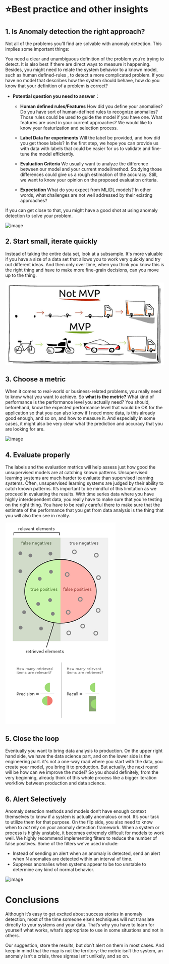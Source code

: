 # ⭐Best practice and other insights



## 1. Is Anomaly detection the right approach?

Not all of the problems you’ll find are solvable with anomaly detection. This implies some important things:

You need a clear and unambiguous definition of the problem you’re trying to detect. It is also best if there are direct ways to measure it happening. Besides, you might need to relate the system behavior to a known model, such as human defined-rules , to detect a more complicated problem. If you have no model that describes how the system should behave, how do you know that your definition of a problem is correct?

- **Potential question you need to answer：**

  - **Human defined rules/Features**
    How did you define your anomalies? Do you have sort of human-defined rules to recognize anomalies? Those rules could be used to guide the model if you have one. What features are used in your current approaches? We would like to know your featurization and selection process.

  - **Label Data for experiments**
    Will the label be provided, and how did you get those labels?  In the first step, we hope you can provide us with data with labels that could be easier for us to validate and fine-tune the model efficiently.

  - **Evaluation Criteria**
    We usually want to analyze the difference between our model and your current model/method. Studying those differences could give us a rough estimation of the accuracy. Still, we want to know your opinion on the proposed evaluation criteria.

  - **Expectation**
    What do you expect from ML/DL models? In other words, what challenges are not well addressed by their existing approaches? 

If you can get close to that, you might have a good shot at using anomaly detection to solve your problem.

<img width="356" alt="image" src="https://user-images.githubusercontent.com/36343326/180728193-b5733899-312c-4717-80a2-4dfb256b80c6.png">

## 2. Start small, iterate quickly

Instead of taking the entire data set, look at a subsample. It's more valuable if you have a size of a data set that allows you to work very quickly and try out different ideas. And then only over time, when you think you know this is the right thing and have to make more fine-grain decisions, can you move up to the thing. 

![image-20220720170106787](https://raw.githubusercontent.com/Azure/Metrics-Advisor-for-Equipment/main/image/image-20220720170106787.png)

## 3. Choose a metric

When it comes to real-world or business-related problems, you really need to know what you want to achieve. So **what is the metric?** What kind of performance is the performance level you actually need? You should, beforehand, know the expected performance level that would be OK for the application so that you can also know if I need more data, is this already good enough, and so on, and how to measure it. And especially in some cases, it might also be very clear what the prediction and accuracy that you are looking for are.

![image](https://user-images.githubusercontent.com/36343326/180729758-6421364c-8256-4b46-92ad-8c8f05ccba11.png)


## 4. Evaluate properly

The labels and the evaluation metrics will help assess just how good the unsupervised models are at catching known patterns. Unsupervised learning systems are much harder to evaluate than supervised learning systems. Often, unsupervised learning systems are judged by their ability to catch known patterns. It’s important to be mindful of this limitation as we proceed in evaluating the results. With time series data where you have highly interdependent data, you really have to make sure that you're testing on the right thing.  You have to be really careful there to make sure that the estimate of the performance that you get from data analysis is the thing that you will also then see in reality.

![F-score - Wikipedia](https://raw.githubusercontent.com/Azure/Metrics-Advisor-for-Equipment/main/image/350px-Precisionrecall.svg.png)

## 5. Close the loop

Eventually you want to bring data analysis to production. On the upper right hand side, we have the data science part, and on the lower side is the engineering part.  it's not a one-way road where you start with the data, you create your model, you bring it to production. But actually, the next round will be how can we improve the model? So you should definitely, from the very beginning, already think of this whole process like a bigger iteration workflow between production and data science.

## 6. Alert Selectively

Anomaly detection methods and models don’t have enough context themselves to know if a system is actually anomalous or not. It’s your task to utilize them for that purpose. On the flip side, you also need to know when to *not* rely on your anomaly detection framework. When a system or process is highly unstable, it becomes extremely difficult for models to work well. We highly recommend implementing filters to reduce the number of false positives. Some of the filters we’ve used include:

- Instead of sending an alert when an anomaly is detected, send an alert when N anomalies are detected within an interval of time.
- Suppress anomalies when systems appear to be too unstable to determine any kind of normal behavior.

<img width="329" alt="image" src="https://user-images.githubusercontent.com/36343326/180730054-97b6eae9-02bc-41a2-a1a5-bb7b7f65f0fa.png">


# Conclusions

Although it’s easy to get excited about success stories in anomaly detection, most of the time someone else’s techniques will not translate directly to your systems and your data. That’s why you have to learn for yourself what works, what’s appropriate to use in some situations and not in others.

Our suggestion, store the results, but don’t alert on them in most cases. And keep in mind that the map is not the territory: the metric isn’t the system, an anomaly isn’t a crisis, three sigmas isn’t unlikely, and so on.
